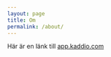 ```yaml
---
layout: page
title: Om
permalink: /about/
---
```


Här är en länk till [app.kaddio.com](https://app.kaddio.com/)